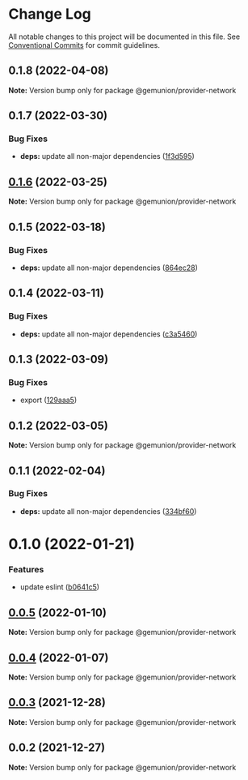 # Change Log

All notable changes to this project will be documented in this file.
See [Conventional Commits](https://conventionalcommits.org) for commit guidelines.

## 0.1.8 (2022-04-08)

**Note:** Version bump only for package @gemunion/provider-network





## 0.1.7 (2022-03-30)


### Bug Fixes

* **deps:** update all non-major dependencies ([1f3d595](https://github.com/gemunion/common-packages/commit/1f3d595c8dbc0fd08b82560773fef1406438a541))





## [0.1.6](https://github.com/gemunion/common-packages/compare/@gemunion/provider-network@0.1.5...@gemunion/provider-network@0.1.6) (2022-03-25)

**Note:** Version bump only for package @gemunion/provider-network





## 0.1.5 (2022-03-18)


### Bug Fixes

* **deps:** update all non-major dependencies ([864ec28](https://github.com/gemunion/common-packages/commit/864ec28ee38a996f46c2148101c17c3f3fb06b8d))





## 0.1.4 (2022-03-11)


### Bug Fixes

* **deps:** update all non-major dependencies ([c3a5460](https://github.com/gemunion/common-packages/commit/c3a54609fe7de1cc259bff17aea9639f8193f2d7))





## 0.1.3 (2022-03-09)


### Bug Fixes

* export ([129aaa5](https://github.com/gemunion/common-packages/commit/129aaa54ac01e0eac630d7a7675277ae4cc8ed19))





## 0.1.2 (2022-03-05)

**Note:** Version bump only for package @gemunion/provider-network





## 0.1.1 (2022-02-04)


### Bug Fixes

* **deps:** update all non-major dependencies ([334bf60](https://github.com/gemunion/common-packages/commit/334bf608ae483d879f0edc1e17b64fd2b1141499))





# 0.1.0 (2022-01-21)


### Features

* update eslint ([b0641c5](https://github.com/gemunion/common-packages/commit/b0641c56905cea9c017b32b1d0ddc3672822b268))





## [0.0.5](https://github.com/gemunion/common-packages/compare/@gemunion/provider-network@0.0.4...@gemunion/provider-network@0.0.5) (2022-01-10)

**Note:** Version bump only for package @gemunion/provider-network





## [0.0.4](https://github.com/gemunion/common-packages/compare/@gemunion/provider-network@0.0.3...@gemunion/provider-network@0.0.4) (2022-01-07)

**Note:** Version bump only for package @gemunion/provider-network





## [0.0.3](https://github.com/gemunion/common-packages/compare/@gemunion/provider-network@0.0.2...@gemunion/provider-network@0.0.3) (2021-12-28)

**Note:** Version bump only for package @gemunion/provider-network





## 0.0.2 (2021-12-27)

**Note:** Version bump only for package @gemunion/provider-network

